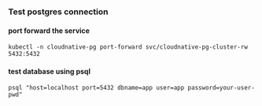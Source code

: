 ### Test postgres connection
#### port forward the service
```
kubectl -n cloudnative-pg port-forward svc/cloudnative-pg-cluster-rw 5432:5432
```
#### test database using psql
```
psql "host=localhost port=5432 dbname=app user=app password=your-user-pwd"
```
